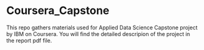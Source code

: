 # Coursera_Capstone
This repo gathers materials used for Applied Data Science Capstone project by IBM on Coursera.
You will find the detailed descripion of the project in the report pdf file.
